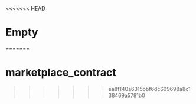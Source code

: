 <<<<<<< HEAD
# Empty
=======
# marketplace_contract

>>>>>>> ea8f140a6315bbf6dc609698a8c138469a5781b0
